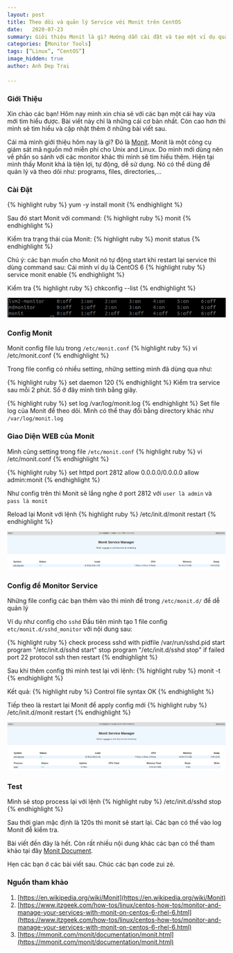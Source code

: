 ```yaml
---
layout: post
title: Theo dõi và quản lý Service với Monit trên CentOS
date:   2020-07-23
summary: Giới thiệu Monit là gì? Hướng dẫn cài đặt và tạo một ví dụ quản lý process trên CentOS
categories: [Monitor Tools]
tags: [“Linux”, “CentOS”]
image_hidden: true
author: Anh Dep Trai

---
```


### Giới Thiệu

Xin chào các bạn! Hôm nay mình xin chia sẻ với các bạn một cái hay vừa mới tìm hiểu được. Bài viết này chỉ là những cái cơ bản nhất. Còn cao hơn thì mình sẽ tìm hiểu và cập nhật thêm ở những bài viết sau.

Cái mà mình giới thiệu hôm nay là gì? Đó là [Monit](https://en.wikipedia.org/wiki/Monit).
Monit là một công cụ giám sát mã nguồn mở miễn phí cho Unix and Linux. Do mình mới dùng nên về phần so sánh với các monitor khác thì mình sẽ tìm hiểu thêm. Hiện tại mình thấy Monit khá là tiện lợi, tự động, dễ sử dụng. Nó có thể dùng để quản lý và theo dõi như: programs, files, directories,...

### Cài Đặt

{% highlight ruby %}
yum -y install monit
{% endhighlight %}

Sau đó start Monit với command:
{% highlight ruby %}
monit
{% endhighlight %}

Kiểm tra trạng thái của Monit:
{% highlight ruby %}
monit status
{% endhighlight %}

Chú ý: các bạn muốn cho Monit nó tự động start khi restart lại service thì dùng command sau:
Cái mình ví dụ là CentOS 6
{% highlight ruby %}
service monit enable
{% endhighlight %}

Kiểm tra
{% highlight ruby %}
chkconfig --list
{% endhighlight %}

![Monit check config](/assets/images/monit_chkconfig.png)

###  Config Monit
Monit config file lưu trong `/etc/monit.conf`
{% highlight ruby %}
vi /etc/monit.conf
{% endhighlight %}

Trong file config có nhiều setting, những setting mình đã dùng qua như:

{% highlight ruby %}
set daemon  120
{% endhighlight %}
Kiểm tra service sau mỗi 2 phút. Số ở đây mình tính bằng giây.

{% highlight ruby %}
set log /var/log/monit.log
{% endhighlight %}
Set file log của Monit để theo dõi. Mình có thể thay đổi bằng directory khác như `/var/log/monit.log`

###  Giao Diện WEB của Monit
Mình cũng setting trong file `/etc/monit.conf`
{% highlight ruby %}
vi /etc/monit.conf
{% endhighlight %}

{% highlight ruby %}
set httpd port 2812
  allow 0.0.0.0/0.0.0.0
  allow admin:monit
{% endhighlight %}

Như config trên thì Monit sẽ lắng nghe ở port 2812 với `user là admin` và `pass là monit`

Reload lại Monit với lệnh
{% highlight ruby %}
/etc/init.d/monit restart
{% endhighlight %}

![Monit web interface](/assets/images/monit_web_interface.png)

### Config để Monitor Service

Những file config các bạn thêm vào thì mình để trong `/etc/monit.d/` để dễ quản lý

Ví dụ như config cho `sshd`
Đầu tiên mình tạo 1 file config `etc/monit.d/sshd_monitor` với nội dung sau:

{% highlight ruby %}
check process sshd with pidfile /var/run/sshd.pid
  start program  "/etc/init.d/sshd start"
  stop program  "/etc/init.d/sshd stop"
  if failed port 22 protocol ssh then restart
{% endhighlight %}

Sau khi thêm config thì mình test lại với lệnh:
{% highlight ruby %}
monit -t
{% endhighlight %}

Kết quả:
{% highlight ruby %}
Control file syntax OK
{% endhighlight %}

Tiếp theo là restart lại Monit để apply config mới
{% highlight ruby %}
/etc/init.d/monit restart
{% endhighlight %}

![Monit sshd Monitor](/assets/images/monit_sshd.png)

### Test
Mình sẽ stop process lại với lệnh
{% highlight ruby %}
/etc/init.d/sshd stop
{% endhighlight %}

Sau thời gian mặc định là 120s thì monit sẽ start lại. Các bạn có thể vào log Monit đễ kiểm tra.

Bài viết đến đây là hết. Còn rất nhiều nội dung khác các bạn có thể tham khảo tại đây [Monit Document](https://mmonit.com/monit/documentation/monit.html).

Hẹn các bạn ở các bài viết sau.
Chúc các bạn code zui zẻ.

### Nguồn tham khảo
1.  [https://en.wikipedia.org/wiki/Monit](https://en.wikipedia.org/wiki/Monit)
2.  [https://www.itzgeek.com/how-tos/linux/centos-how-tos/monitor-and-manage-your-services-with-monit-on-centos-6-rhel-6.html](https://www.itzgeek.com/how-tos/linux/centos-how-tos/monitor-and-manage-your-services-with-monit-on-centos-6-rhel-6.html)
3. [https://mmonit.com/monit/documentation/monit.html](https://mmonit.com/monit/documentation/monit.html)
